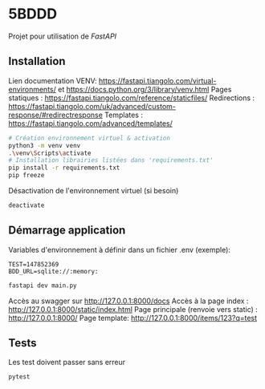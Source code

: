 # 5BDDD

Projet pour utilisation de _FastAPI_


## Installation
Lien documentation
VENV: https://fastapi.tiangolo.com/virtual-environments/ et https://docs.python.org/3/library/venv.html
Pages statiques : https://fastapi.tiangolo.com/reference/staticfiles/
Redirections : https://fastapi.tiangolo.com/uk/advanced/custom-response/#redirectresponse
Templates : https://fastapi.tiangolo.com/advanced/templates/

```bash
# Création environnement virtuel & activation
python3 -m venv venv
.\venv\Scripts\activate
# Installation librairies listées dans 'requirements.txt'
pip install -r requirements.txt
pip freeze
```

Désactivation de l'environnement virtuel (si besoin)
```bash
deactivate
```

## Démarrage application

Variables d'environnement à définir dans un fichier .env  (exemple):
```text
TEST=147852369
BDD_URL=sqlite://:memory:
```

```bash
fastapi dev main.py
````

Accès au swagger sur http://127.0.0.1:8000/docs
Accès à la page index : http://127.0.0.1:8000/static/index.html
Page principale (renvoie vers static) : http://127.0.0.1:8000/
Page template: http://127.0.0.1:8000/items/123?q=test

## Tests 
Les test doivent passer sans erreur
```bash
pytest
````